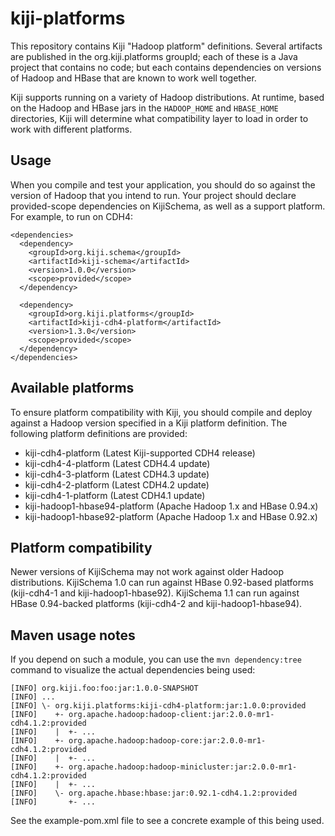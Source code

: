 kiji-platforms
==============

This repository contains Kiji "Hadoop platform" definitions. Several artifacts
are published in the org.kiji.platforms groupId; each of these is a Java
project that contains no code; but each contains dependencies on versions of
Hadoop and HBase that are known to work well together.

Kiji supports running on a variety of Hadoop distributions. At runtime, based
on the Hadoop and HBase jars in the `HADOOP_HOME` and `HBASE_HOME`
directories, Kiji will determine what compatibility layer to load in order to
work with different platforms.

Usage
-----

When you compile and test your application, you should do so against the
version of Hadoop that you intend to run. Your project should declare
provided-scope dependencies on KijiSchema, as well as a support platform. For
example, to run on CDH4:

    <dependencies>
      <dependency>
        <groupId>org.kiji.schema</groupId>
        <artifactId>kiji-schema</artifactId>
        <version>1.0.0</version>
        <scope>provided</scope>
      </dependency>

      <dependency>
        <groupId>org.kiji.platforms</groupId>
        <artifactId>kiji-cdh4-platform</artifactId>
        <version>1.3.0</version>
        <scope>provided</scope>
      </dependency>
    </dependencies>


Available platforms
-------------------

To ensure platform compatibility with Kiji, you should compile and deploy
against a Hadoop version specified in a Kiji platform definition. The
following platform definitions are provided:

* kiji-cdh4-platform (Latest Kiji-supported CDH4 release)
* kiji-cdh4-4-platform (Latest CDH4.4 update)
* kiji-cdh4-3-platform (Latest CDH4.3 update)
* kiji-cdh4-2-platform (Latest CDH4.2 update)
* kiji-cdh4-1-platform (Latest CDH4.1 update)
* kiji-hadoop1-hbase94-platform (Apache Hadoop 1.x and HBase 0.94.x)
* kiji-hadoop1-hbase92-platform (Apache Hadoop 1.x and HBase 0.92.x)

Platform compatibility
----------------------

Newer versions of KijiSchema may not work against older Hadoop distributions.
KijiSchema 1.0 can run against HBase 0.92-based platforms (kiji-cdh4-1 and
kiji-hadoop1-hbase92). KijiSchema 1.1 can run against HBase 0.94-backed
platforms (kiji-cdh4-2 and kiji-hadoop1-hbase94).

Maven usage notes
-----------------

If you depend on such a module, you can use the `mvn dependency:tree` command
to visualize the actual dependencies being used:

    [INFO] org.kiji.foo:foo:jar:1.0.0-SNAPSHOT
    [INFO] ...
    [INFO] \- org.kiji.platforms:kiji-cdh4-platform:jar:1.0.0:provided
    [INFO]    +- org.apache.hadoop:hadoop-client:jar:2.0.0-mr1-cdh4.1.2:provided
    [INFO]    |  +- ...
    [INFO]    +- org.apache.hadoop:hadoop-core:jar:2.0.0-mr1-cdh4.1.2:provided
    [INFO]    |  +- ...
    [INFO]    +- org.apache.hadoop:hadoop-minicluster:jar:2.0.0-mr1-cdh4.1.2:provided
    [INFO]    |  +- ...
    [INFO]    \- org.apache.hbase:hbase:jar:0.92.1-cdh4.1.2:provided
    [INFO]       +- ...


See the example-pom.xml file to see a concrete example of this being used.
